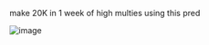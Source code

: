 make 20K in 1 week of high multies using this pred




 ![image](https://github.com/andre33442/crypt/assets/156269855/72551097-d72a-447a-b152-ee3d75a77e8c)

